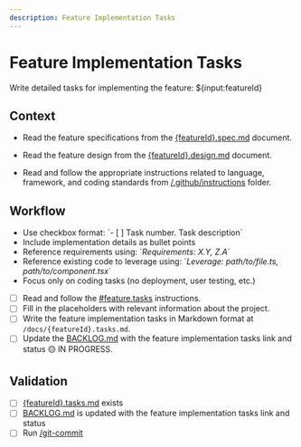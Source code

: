```yaml
---
description: Feature Implementation Tasks
---
```


# Feature Implementation Tasks

Write detailed tasks for implementing the feature: ${input:featureId}

## Context

- Read the feature specifications from the [{featureId}.spec.md](/docs/{featureId}.spec.md) document.

- Read the feature design from the [{featureId}.design.md](/docs/{featureId}.design.md) document.

- Read and follow the appropriate instructions related to language, framework, and coding standards from [/.github/instructions](/.github/instructions) folder.

## Workflow

- Use checkbox format: \`- [ ] Task number. Task description\`
- Include implementation details as bullet points
- Reference requirements using: \`_Requirements: X.Y, Z.A_\`
- Reference existing code to leverage using: \`_Leverage: path/to/file.ts, path/to/component.tsx_\`
- Focus only on coding tasks (no deployment, user testing, etc.)
- [ ] Read and follow the [#feature.tasks](/.github/instructions/feature.tasks.instructions.md) instructions.
- [ ] Fill in the placeholders with relevant information about the project.
- [ ] Write the feature implementation tasks in Markdown format at `/docs/{featureId}.tasks.md`.
- [ ] Update the [BACKLOG.md](/docs/BACKLOG.md) with the feature implementation tasks link and status 🟡 IN PROGRESS.

## Validation

- [ ] [{featureId}.tasks.md](/docs/{featureId}.tasks.md) exists
- [ ] [BACKLOG.md](/docs/BACKLOG.md) is updated with the feature implementation tasks link and status
- [ ] Run [/git-commit](/.github/prompts/git-commit.prompt.md)